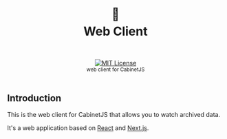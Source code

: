 <h1 align="center">
  <br />
  📁
  <br />
  Web Client
  <sup>
    <br />
    <br />
  </sup>    
</h1>

<div align="center">
    <a href="https://github.com/cabinetjs/server/blob/main/LICENSE">
        <img src="https://img.shields.io/github/license/cabinetjs/client.svg?style=flat-square" alt="MIT License" />
    </a>
    <br />
    <sup>web client for CabinetJS</sup>
    <br />
    <br />
</div>

## Introduction

This is the web client for CabinetJS that allows you to watch archived data.

It's a web application based on [React](https://reactjs.org/) and [Next.js](https://nextjs.org/).
